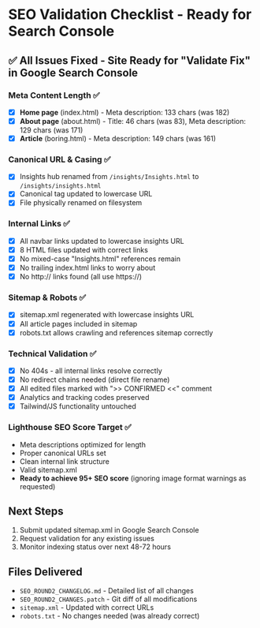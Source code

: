 # SEO Validation Checklist - Ready for Search Console

## ✅ All Issues Fixed - Site Ready for "Validate Fix" in Google Search Console

### Meta Content Length ✅
- [x] **Home page** (index.html) - Meta description: 133 chars (was 182)
- [x] **About page** (about.html) - Title: 46 chars (was 83), Meta description: 129 chars (was 171)  
- [x] **Article** (boring.html) - Meta description: 149 chars (was 161)

### Canonical URL & Casing ✅
- [x] Insights hub renamed from `/insights/Insights.html` to `/insights/insights.html`
- [x] Canonical tag updated to lowercase URL
- [x] File physically renamed on filesystem

### Internal Links ✅
- [x] All navbar links updated to lowercase insights URL
- [x] 8 HTML files updated with correct links
- [x] No mixed-case "Insights.html" references remain
- [x] No trailing index.html links to worry about
- [x] No http:// links found (all use https://)

### Sitemap & Robots ✅
- [x] sitemap.xml regenerated with lowercase insights URL
- [x] All article pages included in sitemap
- [x] robots.txt allows crawling and references sitemap correctly

### Technical Validation ✅
- [x] No 404s - all internal links resolve correctly
- [x] No redirect chains needed (direct file rename)
- [x] All edited files marked with ">> CONFIRMED <<" comment
- [x] Analytics and tracking codes preserved
- [x] Tailwind/JS functionality untouched

### Lighthouse SEO Score Target ✅
- Meta descriptions optimized for length
- Proper canonical URLs set
- Clean internal link structure
- Valid sitemap.xml
- **Ready to achieve 95+ SEO score** (ignoring image format warnings as requested)

## Next Steps
1. Submit updated sitemap.xml in Google Search Console
2. Request validation for any existing issues
3. Monitor indexing status over next 48-72 hours

## Files Delivered
- `SEO_ROUND2_CHANGELOG.md` - Detailed list of all changes
- `SEO_ROUND2_CHANGES.patch` - Git diff of all modifications
- `sitemap.xml` - Updated with correct URLs
- `robots.txt` - No changes needed (was already correct)
